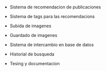 * Sistema de recomendacion de publicaciones
* Sistema de tags para las recomendacions
* Subida de imagenes
* Guardado de imagenes
* Sistema de intercambio en base de datos

* Historial de busqueda

* Tesing y documentacion
